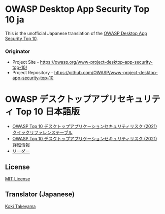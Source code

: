 # OWASP Desktop App Security Top 10 ja

This is the unofficial Japanese translation of the [OWASP Desktop App Security Top 10](https://owasp.org/www-project-desktop-app-security-top-10/).

### Originator

- Project Site - <https://owasp.org/www-project-desktop-app-security-top-10/>
- Project Repository - <https://github.com/OWASP/www-project-desktop-app-security-top-10>

# OWASP デスクトップアプリセキュリティ Top 10 日本語版

* [OWASP Top 10 デスクトップアプリケーションセキュリティリスク (2021) クイックリファレンステーブル](Document/index.md)
* [OWASP Top 10 デスクトップアプリケーションセキュリティリスク (2021) 詳細情報](Document/tab_detaileddescription.md)
* [リーダー](Document/leaders.md)

## License

[MIT License](https://github.com/OWASP/www-project-desktop-app-security-top-10/blob/main/LICENSE)

## Translator (Japanese)

[Koki Takeyama](https://github.com/coky-t)

